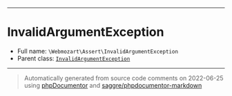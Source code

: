 ***

# InvalidArgumentException

* Full name: `\Webmozart\Assert\InvalidArgumentException`
* Parent class: [`InvalidArgumentException`](../../InvalidArgumentException.md)

***
> Automatically generated from source code comments on 2022-06-25 using [phpDocumentor](http://www.phpdoc.org/) and [saggre/phpdocumentor-markdown](https://github.com/Saggre/phpDocumentor-markdown)
